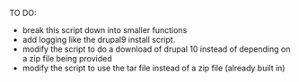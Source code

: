 TO DO:
- break this script down into smaller functions
- add logging like the drupal9 install script.
- modify the script to do a download of drupal 10 instead of depending on a zip file being provided
- modify the script to use the tar file instead of a zip file (already built in)

